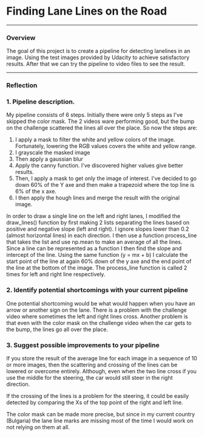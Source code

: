 # **Finding Lane Lines on the Road** 

---

### Overview

The goal of this project is to create a pipeline for detecting lanelines in an image. Using the test images provided by Udacity to achieve satisfactory results. After that we can try the pipeline to video files to see the result. 

---

### Reflection

### 1. Pipeline description.

My pipeline consists of 6 steps. Initially there were only 5 steps as I've skipped the color mask. The 2 videos ware performing good, but the bump on the challenge scattered the lines all over the place. 
So now the steps are: 
1. I apply a mask to filter the white and yellow colors of the image. Fortunately, lowering the RGB values covers the white and yellow range. 
2. I grayscale the masked image
3. Then apply a gaussian blur
4. Apply the canny function. I've discovered higher values give better results. 
5. Then, I apply a mask to get only the image of interest. I've decided to go down 60% of the Y axe and then make a trapezoid where the top line is 6% of the x axe. 
6. I then apply the hough lines and merge the result with the original image. 

In order to draw a single line on the left and right lanes, I modified the draw_lines() function by first making 2 lists separating the lines based on positive and negative slope (left and right). I ignore slopes lower than 0.2 (almost horizontal lines) in each direction. I then use a function process_line that takes the list and use np.mean to make an average of all the lines. 
Since a line can be represented as a function I then find the slope and intercept of the line. Using the same function (y = mx + b) I calculate the start point of the line at again 60% down of the y axe and the end point of the line at the bottom of the image. The process_line function is called 2 times for left and right line respectively. 


### 2. Identify potential shortcomings with your current pipeline

One potential shortcoming would be what would happen when you have an arrow or another sign on the lane. 
There is a problem with the challenge video where sometimes the left and right lines cross. 
Another problem is that even with the color mask on the challenge video when the car gets to the bump, the lines go all over the place. 


### 3. Suggest possible improvements to your pipeline

If you store the result of the average line for each image in a sequence of 10 or more images, then the scattering and crossing of the lines can be lowered or overcome entirely. Although, even when the two line cross if you use the middle for the steering, the car would still steer in the right direction. 

If the crossing of the lines is a problem for the steering, it could be easily detected by comparing the Xs of the top point of the right and left line. 

The color mask can be made more precise, but since in my current country (Bulgaria) the lane line marks are missing most of the time I would work on not relying on them at all. 